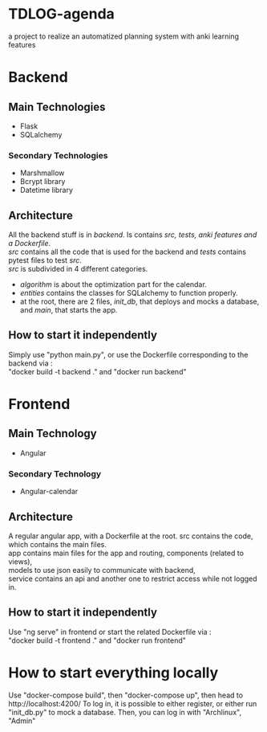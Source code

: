 # TDLOG-agenda
a project to realize an automatized planning system with anki learning features

# Backend
## Main Technologies
- Flask
- SQLalchemy

### Secondary Technologies
- Marshmallow
- Bcrypt library
- Datetime library

## Architecture
All the backend stuff is in *backend*. Is contains *src, tests, anki features and a Dockerfile*.  
*src* contains all the code that is used for the backend and *tests* contains pytest files to test *src*.  
*src* is subdivided in 4 different categories.  
 - *algorithm* is about the optimization part for the calendar.
 - *entities* contains the classes for SQLalchemy to function properly.
 - at the root, there are 2 files, *init_db*, that deploys and mocks a database, and *main*, that starts the app.

## How to start it independently
Simply use "python main.py", or use the Dockerfile corresponding to the backend via :  
"docker build -t backend ." and "docker run backend"


# Frontend
## Main Technology
- Angular
### Secondary Technology
- Angular-calendar

## Architecture
A regular angular app, with a Dockerfile at the root.
src contains the code, which contains the main files.  
app contains main files for the app and routing, components (related to views),  
models to use json easily to communicate with backend,  
service contains an api and another one to restrict access while not logged in.

## How to start it independently
Use "ng serve" in frontend or start the related Dockerfile via :  
"docker build -t frontend ." and "docker run frontend"

# How to start everything locally
Use "docker-compose build", then "docker-compose up", then head to http://localhost:4200/
To log in, it is possible to either register, or either run "init_db.py" to mock a database.
Then, you can log in with "Archlinux", "Admin"
